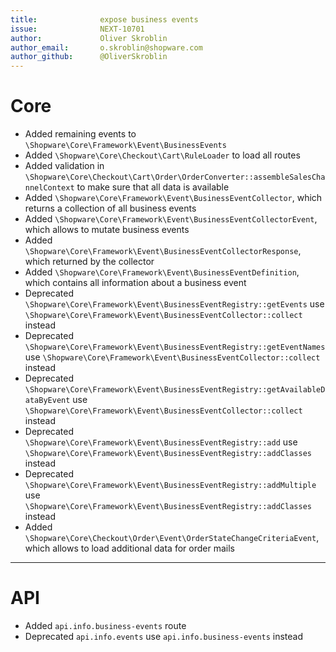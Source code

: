 ```yaml
---
title:              expose business events
issue:              NEXT-10701
author:             Oliver Skroblin
author_email:       o.skroblin@shopware.com
author_github:      @OliverSkroblin
---
```

# Core
* Added remaining events to `\Shopware\Core\Framework\Event\BusinessEvents`
* Added `\Shopware\Core\Checkout\Cart\RuleLoader` to load all routes
* Added validation in `\Shopware\Core\Checkout\Cart\Order\OrderConverter::assembleSalesChannelContext` to make sure that all data is available 
* Added `\Shopware\Core\Framework\Event\BusinessEventCollector`, which returns a collection of all business events 
* Added `\Shopware\Core\Framework\Event\BusinessEventCollectorEvent`, which allows to mutate business events
* Added `\Shopware\Core\Framework\Event\BusinessEventCollectorResponse`, which returned by the collector
* Added `\Shopware\Core\Framework\Event\BusinessEventDefinition`, which contains all information about a business event                                        
* Deprecated `\Shopware\Core\Framework\Event\BusinessEventRegistry::getEvents` use `\Shopware\Core\Framework\Event\BusinessEventCollector::collect` instead 
* Deprecated `\Shopware\Core\Framework\Event\BusinessEventRegistry::getEventNames` use `\Shopware\Core\Framework\Event\BusinessEventCollector::collect` instead
* Deprecated `\Shopware\Core\Framework\Event\BusinessEventRegistry::getAvailableDataByEvent` use `\Shopware\Core\Framework\Event\BusinessEventCollector::collect` instead 
* Deprecated `\Shopware\Core\Framework\Event\BusinessEventRegistry::add` use `\Shopware\Core\Framework\Event\BusinessEventRegistry::addClasses` instead
* Deprecated `\Shopware\Core\Framework\Event\BusinessEventRegistry::addMultiple` use `\Shopware\Core\Framework\Event\BusinessEventRegistry::addClasses` instead
* Added `\Shopware\Core\Checkout\Order\Event\OrderStateChangeCriteriaEvent`, which allows to load additional data for order mails
___
# API
* Added `api.info.business-events` route
* Deprecated `api.info.events` use `api.info.business-events` instead
